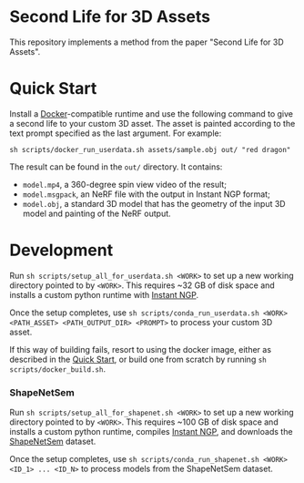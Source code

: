 # Second Life for 3D Assets 

This repository implements a method from the paper "Second Life for 3D Assets".

# Quick Start

Install a [Docker](https://www.docker.com/)-compatible runtime and use the following command to give a second life to your custom 3D asset. 
The asset is painted according to the text prompt specified as the last argument. 
For example:

```shell
sh scripts/docker_run_userdata.sh assets/sample.obj out/ "red dragon"
```

The result can be found in the `out/` directory. It contains:

- `model.mp4`, a 360-degree spin view video of the result;
- `model.msgpack`, an NeRF file with the output in Instant NGP format;
- `model.obj`, a standard 3D model that has the geometry of the input 3D model and painting of the NeRF output.

# Development

Run `sh scripts/setup_all_for_userdata.sh <WORK>` to set up a new working directory pointed to by `<WORK>`. 
This requires ~32 GB of disk space and installs a custom python runtime with [Instant NGP](https://github.com/NVlabs/instant-ngp).

Once the setup completes, use `sh scripts/conda_run_userdata.sh <WORK> <PATH_ASSET> <PATH_OUTPUT_DIR> <PROMPT>` to process your custom 3D asset.

If this way of building fails, resort to using the docker image, either as described in the [Quick Start](#quick-start), or build one from scratch by running `sh scripts/docker_build.sh`. 

### ShapeNetSem

Run `sh scripts/setup_all_for_shapenet.sh <WORK>` to set up a new working directory pointed to by `<WORK>`. 
This requires ~100 GB of disk space and installs a custom python runtime, compiles [Instant NGP](https://github.com/NVlabs/instant-ngp), and downloads the [ShapeNetSem](https://shapenet.org/) dataset.

Once the setup completes, use `sh scripts/conda_run_shapenet.sh <WORK> <ID_1> ... <ID_N>` to process models from the ShapeNetSem dataset.
